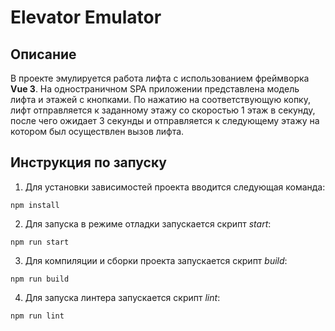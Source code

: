 # Elevator Emulator
## Описание
В проекте эмулируется работа лифта с использованием фреймворка **Vue 3**. На одностраничном SPA приложении представлена модель лифта и этажей с кнопками. По нажатию на соответствующую копку, лифт отправляется к заданному этажу со скоростью 1 этаж в секунду, после чего ожидает 3 секунды и отправляется к следующему этажу на котором был осуществлен вызов лифта.
## Инструкция по запуску
1. Для установки зависимостей проекта вводится следующая команда:
```
npm install
```
2. Для запуска в режиме отладки запускается скрипт *start*:

```
npm run start
```
3. Для компиляции и сборки проекта запускается скрипт *build*:
```
npm run build
```
4. Для запуска линтера запускается скрипт *lint*:
```
npm run lint
```

